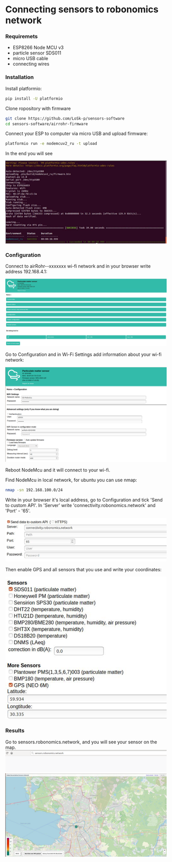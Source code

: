 # Connecting sensors to robonomics network
### Requiremets
* ESP8266 Node MCU v3
* particle sensor SDS011
* micro USB cable
* connecting wires

### Installation
Install platformio:
```bash
pip install -U platformio
```
Clone ropository with firmware
```bash
git clone https://github.com/LoSk-p/sensors-software
cd sensors-software/airrohr-firmware
```
Connect your ESP to computer via micro USB and upload firmware:
```bash
platformio run -e nodemcuv2_ru -t upload
```
In the end you will see

![upload](https://github.com/LoSk-p/media/blob/master/esp/upload.jpg)

### Configuration
Connect to airRohr--xxxxxxx wi-fi network and in your browser write address 192.168.4.1:

![menu](https://github.com/LoSk-p/media/blob/master/esp/menu1.jpg)

Go to Configuration and in Wi-Fi Settings add information about your wi-fi network:

![config](https://github.com/LoSk-p/media/blob/master/esp/config.png)

Reboot NodeMcu and it will connect to your wi-fi.

Find NodeMcu in local network, for ubuntu you can use nmap:
```bash
nmap -sn 192.168.100.0/24
```
Write in your browser it's local address, go to Configuration and tick 'Send to custom API'. In 'Server' write 'connectivity.robonomics.network' and 'Port' - '65'.

![robonomics](https://github.com/LoSk-p/media/blob/master/esp/robonomics.jpg)

Then enable GPS and all sensors that you use and write your coordinates:

![gps](https://github.com/LoSk-p/media/blob/master/esp/gps.jpg)

### Results
Go to sensors.robonomics.network, and you will see your sensor on the map.
![link](https://github.com/LoSk-p/media/blob/master/esp/sensors_rob.jpg)
![map](https://github.com/LoSk-p/media/blob/master/esp/map.jpg)
